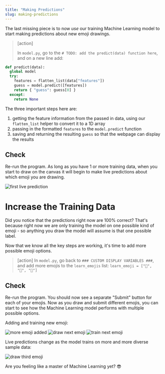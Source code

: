 ```yaml
---
title: "Making Predictions"
slug: making-predictions
---
```


The last missing piece is to now *use* our training Machine Learning model to start making predictions about new emoji drawings.

> [action]
>
> In `model.py`, go to the `# TODO: add the predict(data) function here`, and on a new line add:
>
```python
def predict(data):
  global model
  try:
    features = flatten_list(data["features"])
    guess = model.predict([features])
    return { "guess": guess[0] }
  except:
    return None
```
>

The three important steps here are:

1. getting the feature information from the passed in data, using our `flatten_list` helper to convert it to a 1D array
1. passing in the formatted `features` to the `model.predict` function
1. saving and returning the resulting `guess` so that the webpage can display the results

## Check

Re-run the program. As long as you have 1 or more training data, when you start to draw on the canvas it will begin to make live predictions about which emoji you are drawing.

![first live prediction](assets/first_prediction.png "first prediction")

# Increase the Training Data

Did you notice that the predictions right now are 100% correct? That's because right now we are only training the model on one possible kind of emoji - so anything you draw the model will assume is that one possible label.

Now that we know all the key steps are working, it's time to add more possible emoji options.

> [action]
> In `model.py`, go back to `### CUSTOM DISPLAY VARIABLES ###`, and add more emojis to the `learn_emojis` list:
> `learn_emoji = ["🙂", "🌈", "💎"]`

## Check

Re-run the program. You should now see a separate "Submit" button for each of your emojis. Now as you draw and submit different emojis, you can start to see how the Machine Learning model performs with multiple possible options.

Adding and training new emoji:

![more emoji added](assets/more_emoji_added.png "more emoji added")
![draw next emoji](assets/draw_next_emoji.png "draw next emoji")
![train next emoji](assets/train_next_emoji.png "train next emoji")

Live predictions change as the model trains on more and more diverse sample data:

![draw third emoji](assets/draw_third_emoji.png "draw third emoji")

Are you feeling like a master of Machine Learning yet? 😎
